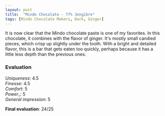 ```yaml
---
layout: post
title:  "Mindo Chocolate - 77% Jengibre"
tags: [Mindo Chocolate Makers, Dark, Ginger] 
---
```


It is now clear that the Mindo chocolate paste is one of my favorites. In this chocolate, it combines with the flavor of ginger. It's mostly small candied pieces, which crisp up slightly under the tooth. With a bright and detailed flavor, this is a bar that gets eaten too quickly, perhaps because it has a little less depth than the previous ones.

### Evaluation

_Uniqueness_: 4.5  
_Finesse_: 4.5  
_Comfort_: 5  
_Power__: 5  
_General impression_: 5

**Final evaluation**: 24/25
